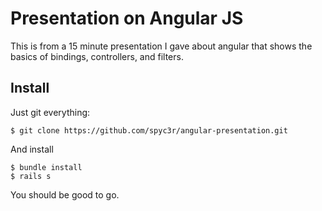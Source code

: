 # Presentation on Angular JS

This is from a 15 minute presentation I gave about angular that 
shows the basics of bindings, controllers, and filters.

## Install

Just git everything:

    $ git clone https://github.com/spyc3r/angular-presentation.git

And install

    $ bundle install
    $ rails s

You should be good to go.